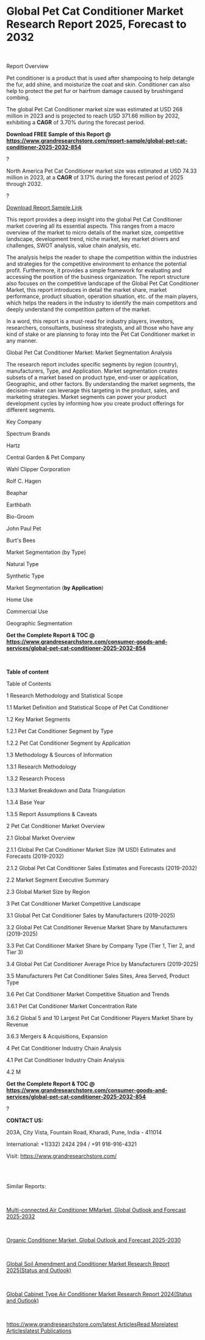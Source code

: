 <h1>Global Pet Cat Conditioner Market Research Report 2025, Forecast to 2032</h1><br/><p>Report Overview</p>
 
 
 
 <p>Pet conditioner is a product that is used after shampooing to help detangle the fur, add shine, and moisturize the coat and skin. Conditioner can also help to protect the pet fur or hairfrom damage caused by brushingand combing.</p>
 
 
 
 <p>The global Pet Cat Conditioner market size was estimated at USD 268 million in 2023 and is projected to reach USD 371.66 million by 2032, exhibiting a <strong>CAGR</strong> of 3.70% during the forecast period.</p>
 
 
 
 <div><b>Download FREE Sample of this Report @ <a href="https://www.grandresearchstore.com/report-sample/global-pet-cat-conditioner-2025-2032-854">https://www.grandresearchstore.com/report-sample/global-pet-cat-conditioner-2025-2032-854</a></b></div>
 
 
 
 <p>? </p>
 
 
 
 <p>North America Pet Cat Conditioner market size was estimated at USD 74.33 million in 2023, at a <strong>CAGR</strong> of 3.17% during the forecast period of 2025 through 2032.</p>
 
 
 
 <p>? </p>
 
 
 
 <p><a href="https://www.grandresearchstore.com/mr-admin/report-sample/global-pet-cat-conditioner-2025-2032-854">Download Report Sample Link</a></p>
 
 
 
 <p>This report provides a deep insight into the global Pet Cat Conditioner market covering all its essential aspects. This ranges from a macro overview of the market to micro details of the market size, competitive landscape, development trend, niche market, key market drivers and challenges, SWOT analysis, value chain analysis, etc.</p>
 
 
 
 <p>The analysis helps the reader to shape the competition within the industries and strategies for the competitive environment to enhance the potential profit. Furthermore, it provides a simple framework for evaluating and accessing the position of the business organization. The report structure also focuses on the competitive landscape of the Global Pet Cat Conditioner Market, this report introduces in detail the market share, market performance, product situation, operation situation, etc. of the main players, which helps the readers in the industry to identify the main competitors and deeply understand the competition pattern of the market.</p>
 
 
 
 <p>In a word, this report is a must-read for industry players, investors, researchers, consultants, business strategists, and all those who have any kind of stake or are planning to foray into the Pet Cat Conditioner market in any manner.</p>
 
 
 
 <p>Global Pet Cat Conditioner Market: Market Segmentation Analysis</p>
 
 
 
 <p>The research report includes specific segments by region (country), manufacturers, Type, and Application. Market segmentation creates subsets of a market based on product type, end-user or application, Geographic, and other factors. By understanding the market segments, the decision-maker can leverage this targeting in the product, sales, and marketing strategies. Market segments can power your product development cycles by informing how you create product offerings for different segments.</p>
 
 
 
 <p>Key Company</p>
 
 
 
 <p>Spectrum Brands</p>
 
 
 
 <p>Hartz</p>
 
 
 
 <p>Central Garden & Pet Company</p>
 
 
 
 <p>Wahl Clipper Corporation</p>
 
 
 
 <p>Rolf C. Hagen</p>
 
 
 
 <p>Beaphar</p>
 
 
 
 <p>Earthbath</p>
 
 
 
 <p>Bio-Groom</p>
 
 
 
 <p>John Paul Pet</p>
 
 
 
 <p>Burt&#39;s Bees</p>
 
 
 
 <p>Market Segmentation (by Type)</p>
 
 
 
 <p>Natural Type</p>
 
 
 
 <p>Synthetic Type</p>
 
 
 
 <p>Market Segmentation (<strong>by Application</strong>)</p>
 
 
 
 <p>Home Use</p>
 
 
 
 <p>Commercial Use</p>
 
 
 
 <p>Geographic Segmentation</p>
 
 
 
 <div><b>Get the Complete Report & TOC @ <a href="https://www.grandresearchstore.com/consumer-goods-and-services/global-pet-cat-conditioner-2025-2032-854">https://www.grandresearchstore.com/consumer-goods-and-services/global-pet-cat-conditioner-2025-2032-854</a></b></div>
 
 
 
 <p><br />
 
 <b>Table of content</b></p>
 
 
 
 <p>Table of Contents<br />
 
 1 Research Methodology and Statistical Scope<br />
 
 1.1 Market Definition and Statistical Scope of Pet Cat Conditioner<br />
 
 1.2 Key Market Segments<br />
 
 1.2.1 Pet Cat Conditioner Segment by Type<br />
 
 1.2.2 Pet Cat Conditioner Segment by Application<br />
 
 1.3 Methodology & Sources of Information<br />
 
 1.3.1 Research Methodology<br />
 
 1.3.2 Research Process<br />
 
 1.3.3 Market Breakdown and Data Triangulation<br />
 
 1.3.4 Base Year<br />
 
 1.3.5 Report Assumptions & Caveats<br />
 
 2 Pet Cat Conditioner Market Overview<br />
 
 2.1 Global Market Overview<br />
 
 2.1.1 Global Pet Cat Conditioner Market Size (M USD) Estimates and Forecasts (2019-2032)<br />
 
 2.1.2 Global Pet Cat Conditioner Sales Estimates and Forecasts (2019-2032)<br />
 
 2.2 Market Segment Executive Summary<br />
 
 2.3 Global Market Size by Region<br />
 
 3 Pet Cat Conditioner Market Competitive Landscape<br />
 
 3.1 Global Pet Cat Conditioner Sales by Manufacturers (2019-2025)<br />
 
 3.2 Global Pet Cat Conditioner Revenue Market Share by Manufacturers (2019-2025)<br />
 
 3.3 Pet Cat Conditioner Market Share by Company Type (Tier 1, Tier 2, and Tier 3)<br />
 
 3.4 Global Pet Cat Conditioner Average Price by Manufacturers (2019-2025)<br />
 
 3.5 Manufacturers Pet Cat Conditioner Sales Sites, Area Served, Product Type<br />
 
 3.6 Pet Cat Conditioner Market Competitive Situation and Trends<br />
 
 3.6.1 Pet Cat Conditioner Market Concentration Rate<br />
 
 3.6.2 Global 5 and 10 Largest Pet Cat Conditioner Players Market Share by Revenue<br />
 
 3.6.3 Mergers & Acquisitions, Expansion<br />
 
 4 Pet Cat Conditioner Industry Chain Analysis<br />
 
 4.1 Pet Cat Conditioner Industry Chain Analysis<br />
 
 4.2 M</p>
 
 
 
 <div><b>Get the Complete Report & TOC @ <a href="https://www.grandresearchstore.com/consumer-goods-and-services/global-pet-cat-conditioner-2025-2032-854">https://www.grandresearchstore.com/consumer-goods-and-services/global-pet-cat-conditioner-2025-2032-854</a></b></div>
 
 
 
 <p>? </p>
 
 
 
 <p><b>CONTACT US:</b><br />
 
 203A, City Vista, Fountain Road, Kharadi, Pune, India - 411014<br />
 
 International: +1(332) 2424 294 / +91 916-916-4321<br />
 
 Visit: <a href="https://www.grandresearchstore.com/">https://www.grandresearchstore.com/</a><br />
 
 <br />
 
 <br />
 
 Similar Reports:<br />
 
 <br />
 
 <a href="https://www.grandresearchstore.com/consumer-goods-and-services/global-multiconnected-air-conditioner-m-forecast-2025-2032-574">Multi-connected Air Conditioner MMarket, Global Outlook and Forecast 2025-2032</a><br />
 
 <br />
 
 <a href="https://www.grandresearchstore.com/consumer-goods-and-services/global-organic-conditioner-forecast-2025-2030-201">Organic Conditioner Market, Global Outlook and Forecast 2025-2030</a><br />
 
 <br />
 
 <a href="https://www.grandresearchstore.com/chemicals-and-materials/global-soil-amendment-conditioner-2025-558">Global Soil Amendment and Conditioner Market Research Report 2025(Status and Outlook)</a><br />
 
 <br />
 
 <a href="https://www.grandresearchstore.com/consumer-goods-and-services/global-cabinet-type-air-conditioner-2024-872">Global Cabinet Type Air Conditioner Market Research Report 2024(Status and Outlook)</a><br />
 
 <br />
 
 <a href="https://gyeongbokgung.com">https://www.grandresearchstore.com/</a><a href="https://hallyeomaritime.com">latest Articles</a><a href="https://jingwansa.com">Read More</a><a href="https://nguoiviet.jp/">latest Articles</a><a href="https://www.intelmarketresearch.com/">latest Publications</a></p>